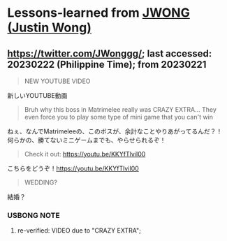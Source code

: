 # Lessons-learned from [JWONG (Justin Wong)](https://twitter.com/JWonggg?ref_src=twsrc%5Egoogle%7Ctwcamp%5Eserp%7Ctwgr%5Eauthor)

## https://twitter.com/JWonggg/; last accessed: 20230222 (Philippine Time); from 20230221

> NEW YOUTUBE VIDEO 

新しいYOUTUBE動画

> Bruh why this boss in Matrimelee really was CRAZY EXTRA... They even force you to play some type of mini game that you can't win 

ねぇ、なんでMatrimeleeの、このボスが、余計なことやりあがってるんだ？！何らかの、勝てないミニゲームまでも、やらせられるぞ！

> Check it out: https://youtu.be/KKYfTlviI00 

こちらをどうぞ！https://youtu.be/KKYfTlviI00 

> WEDDING?

結婚？

### USBONG NOTE

1) re-verified: VIDEO due to "CRAZY EXTRA";
